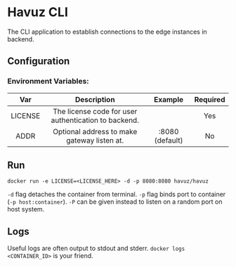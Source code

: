 # Havuz CLI
The CLI application to establish connections to the edge instances in backend.

## Configuration

### Environment Variables:
| Var | Description | Example | Required |
| :---: | :---: | :---: | :---: |
| LICENSE | The license code for user authentication to backend. | | Yes |
| ADDR | Optional address to make gateway listen at. | :8080 (default) | No |

## Run
```
docker run -e LICENSE=<LICENSE_HERE> -d -p 8080:8080 havuz/havuz
```
`-d` flag detaches the container from terminal.
`-p` flag binds port to container (`-p host:container`). `-P` can be given instead to listen on a random port on host system.

## Logs
Useful logs are often output to stdout and stderr. `docker logs <CONTAINER_ID>` is your friend.
